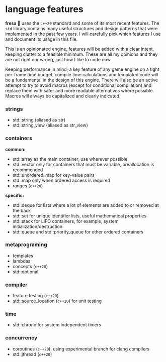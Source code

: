 # language features

**fresa :strawberry:** uses the `c++20` standard and some of its most recent features. The `std` library contains many useful structures and design patterns that were implemented in the past few years. I will carefully pick which features I use and document its usage in this file.

This is an opinionated engine, features will be added with a clear intent, keeping clutter to a feasible minimum. These are all my opinions and they are not right nor wrong, just how I like to code now.

Keeping performance in mind, a key feature of any game engine on a tight per-frame time budget, compile time calculations and templated code will be a fundamental in the design of this engine. There will also be an active attempt to try to avoid macros (except for conditional compilation) and replace them with safer and more readable alternatives where possible. Macros will always be capitalized and clearly indicated.

### strings

- std::string (aliased as str)
- std::string_view (aliased as str_view)

### containers

**common:**

- std::array as the main container, use wherever possible
- std::vector only for containers that must be variable, preallocation is recommended
- std::unordered_map for key-value pairs
- std::map only when ordered access is required
- ranges (`c++20`)

**specific:**

- std::deque for lists where a lot of elements are added to or removed at the back
- std::set for unique identifier lists, useful mathematical properties
- std::stack for LIFO containers, for example, system initialization/destruction
- std::queue and std::priority_queue for other ordered containers

### metaprograming

- templates
- lambdas
- concepts (`c++20`)
- std::optional

### compiler

- feature testing (`c++20`)
- std::source_location (`c++20`) for unit testing

### time

- std::chrono for system independent timers

### concurrency

- coroutines (`c++20`), using experimental branch for clang compilers
- std::jthread (`c++20`)